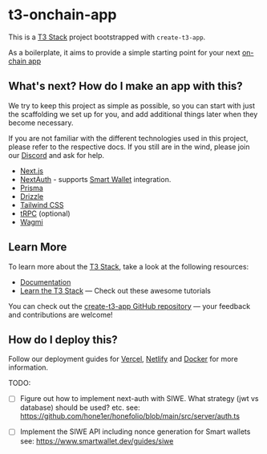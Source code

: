 # t3-onchain-app

This is a [T3 Stack](https://create.t3.gg/) project bootstrapped with `create-t3-app`.

As a boilerplate, it aims to provide a simple starting point for your next [on-chain app](https://onchainkit.xyz/) 

## What's next? How do I make an app with this?

We try to keep this project as simple as possible, so you can start with just the scaffolding we set up for you, and add additional things later when they become necessary.

If you are not familiar with the different technologies used in this project, please refer to the respective docs. If you still are in the wind, please join our [Discord](https://t3.gg/discord) and ask for help.

- [Next.js](https://nextjs.org)
- [NextAuth](https://next-auth.js.org) - supports [Smart Wallet](https://www.smartwallet.dev/why) integration.
- [Prisma](https://prisma.io)
- [Drizzle](https://orm.drizzle.team)
- [Tailwind CSS](https://tailwindcss.com)
- [tRPC](https://trpc.io) (optional)
- [Wagmi](https://wagmi.sh)

## Learn More

To learn more about the [T3 Stack](https://create.t3.gg/), take a look at the following resources:

- [Documentation](https://create.t3.gg/)
- [Learn the T3 Stack](https://create.t3.gg/en/faq#what-learning-resources-are-currently-available) — Check out these awesome tutorials

You can check out the [create-t3-app GitHub repository](https://github.com/t3-oss/create-t3-app) — your feedback and contributions are welcome!

## How do I deploy this?

Follow our deployment guides for [Vercel](https://create.t3.gg/en/deployment/vercel), [Netlify](https://create.t3.gg/en/deployment/netlify) and [Docker](https://create.t3.gg/en/deployment/docker) for more information.


TODO:

- [ ] Figure out how to implement next-auth with SIWE. What strategy  (jwt vs database) should be used? etc.
        see: https://github.com/hone1er/honefolio/blob/main/src/server/auth.ts

- [ ] Implement the SIWE API including nonce generation for Smart wallets
        see: https://www.smartwallet.dev/guides/siwe